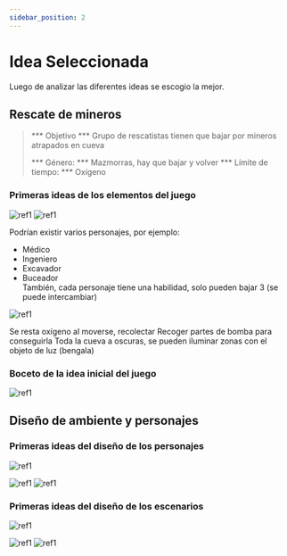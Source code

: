 ```yaml
---
sidebar_position: 2
---
```


# Idea Seleccionada

Luego de analizar las diferentes ideas se escogio la mejor. 

## Rescate de mineros 
> *** Objetivo *** Grupo de rescatistas tienen que bajar por mineros atrapados en cueva
> 
> *** Género: *** Mazmorras, hay que bajar y volver
> *** Límite de tiempo: *** Oxígeno

### Primeras ideas de los elementos del juego 

![ref1](img/7.jpg)
![ref1](img/7-7.jpg)

Podrían existir varios personajes, por ejemplo: 

-	Médico 
-	Ingeniero  
-	Excavador
-	Buceador    
También, cada personaje tiene una habilidad, solo pueden bajar 3 (se puede intercambiar)

![ref1](img/8.jpg)

Se resta oxígeno al moverse, recolectar
Recoger partes de bomba para conseguirla
Toda la cueva a oscuras, se pueden iluminar zonas con el objeto de luz (bengala)

### Boceto de la idea inicial del juego 

![ref1](img/9.jpg)

## Diseño de ambiente y personajes

### Primeras ideas del diseño de los personajes

![ref1](img/10.jpg)

![ref1](img/11.jpg)
![ref1](img/11-11.jpg)

### Primeras ideas del diseño de los escenarios 

![ref1](img/12.jpg)

![ref1](img/13.jpg)
![ref1](img/13-13.jpg)